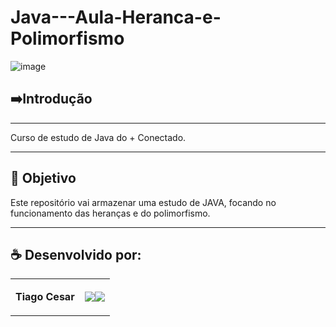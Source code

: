 # Java---Aula-Heranca-e-Polimorfismo

![image](https://github.com/TiagoUniverse/Java---Aula-Heranca-e-Polimorfismo/assets/71237410/e0014495-ad4d-4a30-ab60-26cd8d509c79)



## ➡️Introdução
----------------------
Curso de estudo de Java do + Conectado.

---

## 🎯 Objetivo
Este repositório vai armazenar uma estudo de JAVA, focando no funcionamento das heranças e do polimorfismo.


---


## ☕ Desenvolvido por:

<table>
  <tbody>

<tr>
    <td><p align="left-center"><b>Tiago Cesar</b></p></td>
    <td><a href="https://github.com/TiagoUniverse" target="_blank"><img loading="lazy" src="https://img.shields.io/badge/GitHub-100000?style=for-the-badge&logo=github&logoColor=white" target="_blank" align="center"></a><a href="https://www.linkedin.com/in/tiago-lopes--/" target="_blank"><img loading="lazy" src="https://img.shields.io/badge/-LinkedIn-%230077B5?style=for-the-badge&logo=linkedin&logoColor=white" target="_blank" align="center"></a></td>
  </tr>

  </tbody>
 </table>
